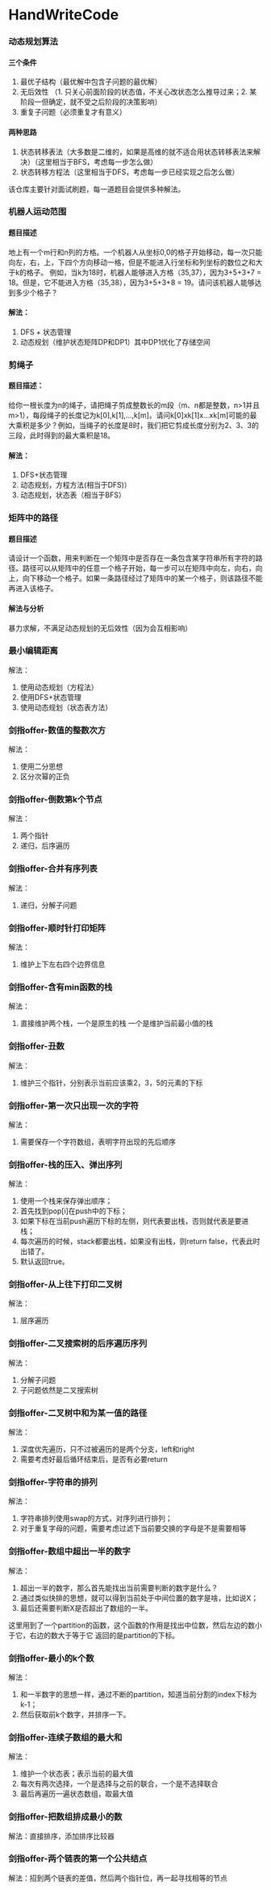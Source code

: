 # HandWriteCode
### 动态规划算法
#### 三个条件
1. 最优子结构（最优解中包含子问题的最优解）
2. 无后效性 （1. 只关心前面阶段的状态值，不关心改状态怎么推导过来；2. 某阶段一但确定，就不受之后阶段的决策影响）
3. 重复子问题（必须重复才有意义）

#### 两种思路
1. 状态转移表法（大多数是二维的，如果是高维的就不适合用状态转移表法来解决）（这里相当于BFS，考虑每一步怎么做）
2. 状态转移方程法（这里相当于DFS，考虑每一步已经实现之后怎么做）

该仓库主要针对面试刷题，每一道题目会提供多种解法。
### 机器人运动范围
#### 题目描述
地上有一个m行和n列的方格。一个机器人从坐标0,0的格子开始移动，每一次只能向左，右，上，下四个方向移动一格，但是不能进入行坐标和列坐标的数位之和大于k的格子。 例如，当k为18时，机器人能够进入方格（35,37），因为3+5+3+7 = 18。但是，它不能进入方格（35,38），因为3+5+3+8 = 19。请问该机器人能够达到多少个格子？

#### 解法：
1. DFS + 状态管理
2. 动态规划（维护状态矩阵DP和DP1）其中DP1优化了存储空间

### 剪绳子
####  题目描述：
给你一根长度为n的绳子，请把绳子剪成整数长的m段（m、n都是整数，n>1并且m>1），每段绳子的长度记为k[0],k[1],...,k[m]。请问k[0]xk[1]x...xk[m]可能的最大乘积是多少？例如，当绳子的长度是8时，我们把它剪成长度分别为2、3、3的三段，此时得到的最大乘积是18。

#### 解法：
1. DFS+状态管理
2. 动态规划，方程方法(相当于DFS)）
3. 动态规划，状态表（相当于BFS）

### 矩阵中的路径
#### 题目描述
请设计一个函数，用来判断在一个矩阵中是否存在一条包含某字符串所有字符的路径。路径可以从矩阵中的任意一个格子开始，每一步可以在矩阵中向左，向右，向上，向下移动一个格子。如果一条路径经过了矩阵中的某一个格子，则该路径不能再进入该格子。

#### 解法与分析
暴力求解，不满足动态规划的无后效性（因为会互相影响）

### 最小编辑距离
解法：
1. 使用动态规划（方程法）
2. 使用DFS+状态管理
3. 使用动态规划（状态表方法）

### 剑指offer-数值的整数次方
解法：
1. 使用二分思想
2. 区分次幂的正负

### 剑指offer-倒数第k个节点
解法：
1. 两个指针
2. 递归，后序遍历

### 剑指offer-合并有序列表
解法：
1. 递归，分解子问题

### 剑指offer-顺时针打印矩阵
解法：
1. 维护上下左右四个边界信息

### 剑指offer-含有min函数的栈
解法：
1. 直接维护两个栈，一个是原生的栈  一个是维护当前最小值的栈

### 剑指offer-丑数
解法：
1. 维护三个指针，分别表示当前应该乘2，3，5的元素的下标

### 剑指offer-第一次只出现一次的字符
解法：
1. 需要保存一个字符数组，表明字符出现的先后顺序

### 剑指offer-栈的压入、弹出序列
解法：
1. 使用一个栈来保存弹出顺序；
2. 首先找到pop[i]在push中的下标；
3. 如果下标在当前push遍历下标的左侧，则代表要出栈，否则就代表是要进栈；
4. 每次遍历的时候，stack都要出栈，如果没有出栈，则return false，代表此时出错了。
5. 默认返回true。

### 剑指offer-从上往下打印二叉树
解法：
1. 层序遍历

### 剑指offer-二叉搜索树的后序遍历序列
解法：
1. 分解子问题
2. 子问题依然是二叉搜索树

### 剑指offer-二叉树中和为某一值的路径
解法：
1. 深度优先遍历，只不过被遍历的是两个分支，left和right
2. 需要考虑好最后循环结束后，是否有必要return

### 剑指offer-字符串的排列
解法：
1. 字符串排列使用swap的方式，对序列进行排列；
2. 对于重复字母的问题，需要考虑过滤下当前要交换的字母是不是需要相等

### 剑指offer-数组中超出一半的数字
解法：
1. 超出一半的数字，那么首先能找出当前需要判断的数字是什么？
2. 通过类似快排的思想，就可以得到当前处于中间位置的数字是啥，比如说X；
3. 最后还需要判断X是否超出了数组的一半。

这里用到了一个partition的函数，这个函数的作用是找出中位数，然后左边的数小于它，右边的数大于等于它
返回的是partition的下标。

### 剑指offer-最小的k个数
解法：
1. 和一半数字的思想一样，通过不断的partition，知道当前分割的index下标为k-1；
2. 然后获取前k个数字，并排序一下。

### 剑指offer-连续子数组的最大和
解法：
1. 维护一个状态表；表示当前的最大值
2. 每次有两次选择，一个是选择与之前的联合，一个是不选择联合
3. 最后再遍历一遍状态数组，取最大值

### 剑指offer-把数组排成最小的数
解法：直接排序，添加排序比较器

### 剑指offer-两个链表的第一个公共结点
解法：招到两个链表的差值，然后两个指针位，再一起寻找相等的节点
